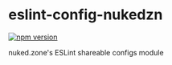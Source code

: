 # eslint-config-nukedzn

[![npm version](https://img.shields.io/npm/v/informix.svg)](https://www.npmjs.com/package/eslint-config-nukedzn)

nuked.zone's ESLint shareable configs module

